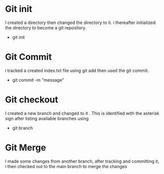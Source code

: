 # Git init
I created a directory then changed the directory to it. i thereafter initialized the directory to become a git repository.
* git init
# Git Commit
i tracked a created index.txt file using git add then used the git commit.
* git commit -m "message"
# Git checkout
I created a new branch and changed to it .
This is identified with the asterisk sign after listing available branches using  
* git branch
# Git Merge
I made some changes from another branch, after tracking and committing it, i then checked out to the main branch to merge the changes


